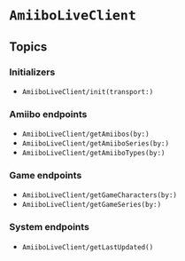 # ``AmiiboLiveClient``

## Topics

### Initializers

- ``AmiiboLiveClient/init(transport:)``

### Amiibo endpoints

- ``AmiiboLiveClient/getAmiibos(by:)``
- ``AmiiboLiveClient/getAmiiboSeries(by:)``
- ``AmiiboLiveClient/getAmiiboTypes(by:)``

### Game endpoints

- ``AmiiboLiveClient/getGameCharacters(by:)``
- ``AmiiboLiveClient/getGameSeries(by:)``

### System endpoints

- ``AmiiboLiveClient/getLastUpdated()``
